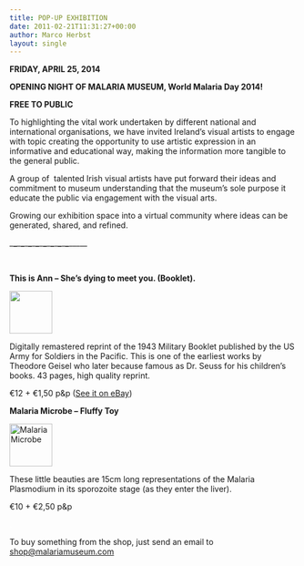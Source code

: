 ```yaml
---
title: POP-UP EXHIBITION
date: 2011-02-21T11:31:27+00:00
author: Marco Herbst
layout: single
---
```

<p dir="ltr">
  <strong>FRIDAY, APRIL 25, 2014</strong>
</p>

<p dir="ltr">
  <strong>OPENING NIGHT OF MALARIA MUSEUM, World Malaria Day 2014!</strong>
</p>

**FREE TO PUBLIC**

To highlighting the vital work undertaken by different national and international organisations, we have invited Ireland’s visual artists to engage with topic creating the opportunity to use artistic expression in an informative and educational way, making the information more tangible to the general public.

A group of  talented Irish visual artists have put forward their ideas and commitment to museum understanding that the museum’s sole purpose it educate the public via engagement with the visual arts.

Growing our exhibition space into a virtual community where ideas can be generated, shared, and refined.

\___\___\___\___\___\___\___\___\___\___\___\___\___\___\___\___\_____

&nbsp;

**This is Ann &#8211; She&#8217;s dying to meet you. (Booklet).** 

[<img class="alignleft size-thumbnail wp-image-368" title="ThisIsAnnCover" alt="" src="http://malariamuseum.de/wp-content/uploads/2011/02/ThisIsAnnCover1-150x150.gif" width="75" height="75" />](http://malariamuseum.de/wp-content/uploads/2011/02/ThisIsAnnCover1.gif)

Digitally remastered reprint of the 1943 Military Booklet published by the US Army for Soldiers in the Pacific. This is one of the earliest works by Theodore Geisel who later because famous as Dr. Seuss for his children&#8217;s books. 43 pages, high quality reprint.
  
€12 + €1,50 p&p ([See it on eBay](http://cgi.ebay.ie/ws/eBayISAPI.dll?ViewItem&item=180629510353&ssPageName=STRK:MESELX:IT#ht_500wt_1069))

**Malaria Microbe &#8211; Fluffy Toy**

[<img class="alignleft size-thumbnail wp-image-272" title="Malaria Microbe " alt="Malaria Microbe " src="http://malariamuseum.de/wp-content/uploads/2009/03/malariamicrobestuffed-150x150.jpg" width="75" height="75" />](http://malariamuseum.de/wp-content/uploads/2009/03/malariamicrobestuffed.jpg)

These little beauties are 15cm long representations of the Malaria Plasmodium in its sporozoite stage (as they enter the liver).
  
€10 + €2,50 p&p

 <span style="color: #ffffff;">.</span>

To buy something from the shop, just send an email to shop@malariamuseum.com